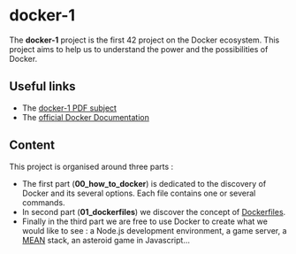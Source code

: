 # docker-1

The **docker-1** project is the first 42 project on the Docker ecosystem. This project aims to help us to understand the power and the possibilities of Docker.

## Useful links
- The [docker-1 PDF subject](https://github.com/bcarlier75/docker-1/blob/master/rcs/docker.pdf)
- The [official Docker Documentation](https://docs.docker.com/)

## Content

This project is organised around three parts :
- The first part (**00_how_to_docker**) is dedicated to the discovery of Docker and its several options. Each file contains one or several commands.
- In second part (**01_dockerfiles**) we discover the concept of [Dockerfiles](https://docs.docker.com/develop/develop-images/dockerfile_best-practices/).
- Finally in the third part we are free to use Docker to create what we would like to see : a Node.js development environment, a game server, a [MEAN](https://en.wikipedia.org/wiki/MEAN_(software_bundle)) stack, an asteroid game in Javascript...
